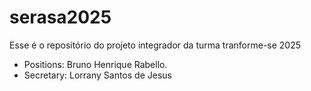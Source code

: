 # serasa2025
Esse é o repositório do projeto integrador da turma tranforme-se 2025


- Positions: Bruno Henrique Rabello.
 - Secretary: Lorrany Santos de Jesus 
